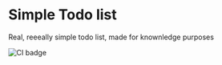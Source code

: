 # Simple Todo list

Real, reeeally simple todo list, made for knownledge purposes

![CI badge](https://github.com/LuscasLeo/simple-todo-list/workflows/CI/badge.svg)
